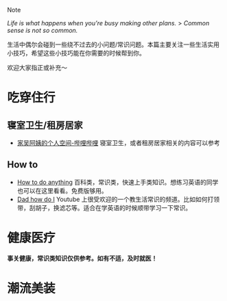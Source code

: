 > [!NOTE]
>
> _Life is what happens when you're busy making other plans._ > _Common sense is not so common._
>
> 生活中偶尔会碰到一些绕不过去的小问题/常识问题。本篇主要关注一些生活实用小技巧，希望这些小技巧能在你需要的时候帮到你。
>
> 欢迎大家指正或补充～

# 吃穿住行

## 寝室卫生/租房居家

- [家吴阿姨的个人空间-哔哩哔哩](https://b23.tv/OM4HKeJ) 寝室卫生，或者租房居家相关的内容可以参考

## How to

- [How to do anything](https://www.wikihow.com) 百科类，常识类，快速上手类知识。想练习英语的同学也可以在这里看看。免费版够用。
- [Dad how do I](https://www.youtube.com/c/DadhowdoI) Youtube 上很受欢迎的一个教生活常识的频道。比如如何打领带，刮胡子，换滤芯等。适合在学英语的时候顺带学习一下常识。

# 健康医疗

**事关健康，常识类知识仅供参考。如有不适，及时就医！**

# 潮流美装
